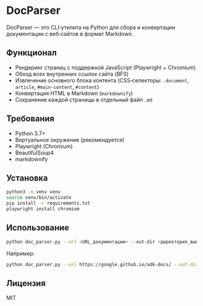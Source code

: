 # DocParser

DocParser — это CLI‑утилита на Python для сбора и конвертации документации с веб‑сайтов в формат Markdown.

## Функционал

- Рендеринг страниц с поддержкой JavaScript (Playwright + Chromium)
- Обход всех внутренних ссылок сайта (BFS)
- Извлечение основного блока контента (CSS‑селекторы: `.document`, `article`, `#main-content`, `#content`)
- Конвертация HTML в Markdown (`markdownify`)
- Сохранение каждой страницы в отдельный файл `.md`

## Требования

- Python 3.7+
- Виртуальное окружение (рекомендуется)
- Playwright (Chromium)
- BeautifulSoup4
- markdownify

## Установка

```bash
python3 -m venv venv
source venv/bin/activate
pip install -r requirements.txt
playwright install chromium
```

## Использование

```bash
python doc_parser.py --url <URL_документации> --out-dir <директория_вывода>
```

Например:

```bash
python doc_parser.py --url https://google.github.io/adk-docs/ --out-dir ./md_output
```



## Лицензия

MIT
